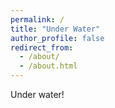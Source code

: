 ```yaml
---
permalink: /
title: "Under Water"
author_profile: false
redirect_from: 
  - /about/
  - /about.html
---
```


Under water!
